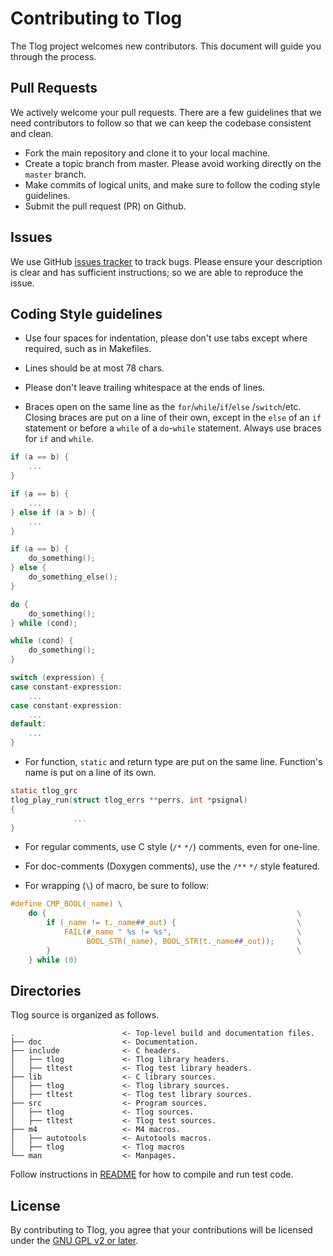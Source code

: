 # Contributing to Tlog
The Tlog project welcomes new contributors. This document will guide you
through the process.

## Pull Requests
We actively welcome your pull requests. There are a few guidelines that
we need contributors to follow so that we can keep the codebase consistent
and clean.

* Fork the main repository and clone it to your local machine.
* Create a topic branch from master. Please avoid working directly on
the ```master``` branch.
* Make commits of logical units, and make sure to follow the
coding style guidelines.
* Submit the pull request (PR) on Github.

## Issues
We use GitHub [issues tracker](https://github.com/Scribery/tlog/issues)
to track bugs.
Please ensure your description is clear and has sufficient instructions;
so we are able to reproduce the issue.

## Coding Style guidelines

* Use four spaces for indentation, please don't use tabs except where
required, such as in Makefiles.

* Lines should be at most 78 chars.

* Please don't leave trailing whitespace at the ends of lines.

* Braces open on the same line as the `for`/`while`/`if`/`else`
/`switch`/etc. Closing braces are put on a line of their own, except
in the `else` of an `if` statement or before a `while` of a `do`-`while`
statement. Always use braces for `if` and `while`.

```c
if (a == b) {
    ...
}

if (a == b) {
    ...
} else if (a > b) {
    ...
}

if (a == b) {
    do_something();
} else {
    do_something_else();
}

do {
    do_something();
} while (cond);

while (cond) {
    do_something();   
}

switch (expression) {
case constant-expression:
    ...
case constant-expression:
    ...
default:
    ...
}

```

* For function, `static` and return type are put on the same line.
Function's name is put on a line of its own.

```c
static tlog_grc
tlog_play_run(struct tlog_errs **perrs, int *psignal)
{
              ...
}
```

* For regular comments, use C style (`/*` `*/`) comments, even for one-line.

* For doc-comments (Doxygen comments), use the `/**` `*/` style featured.

* For wrapping (`\`) of macro, be sure to follow:

```c
#define CMP_BOOL(_name) \
    do {                                                        \
        if (_name != t._name##_out) {                           \
            FAIL(#_name " %s != %s",                            \
                 BOOL_STR(_name), BOOL_STR(t._name##_out));     \
        }                                                       \
    } while (0)
```

## Directories
Tlog source is organized as follows.

```
.                        <- Top-level build and documentation files.
├── doc                  <- Documentation.
├── include              <- C headers.
│   ├── tlog             <- Tlog library headers.
│   ├── tltest           <- Tlog test library headers.
├── lib                  <- C library sources.
│   ├── tlog             <- Tlog library sources.
│   ├── tltest           <- Tlog test library sources.
├── src                  <- Program sources.
│   ├── tlog             <- Tlog sources.
│   ├── tltest           <- Tlog test sources.
├── m4                   <- M4 macros.
│   ├── autotools        <- Autotools macros.
│   ├── tlog             <- Tlog macros
└── man                  <- Manpages.
```

Follow instructions in [README](README.md) for how to compile and run
test code.

## License
By contributing to Tlog, you agree that your contributions will be licensed
under the [GNU GPL v2 or later](COPYING).
